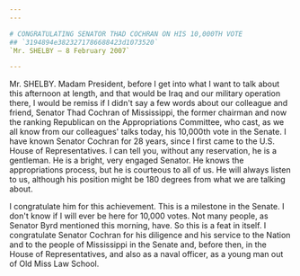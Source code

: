 ```yaml
---
---

# CONGRATULATING SENATOR THAD COCHRAN ON HIS 10,000TH VOTE
## `3194894e3823271786688423d1073520`
`Mr. SHELBY — 8 February 2007`

---
```



Mr. SHELBY. Madam President, before I get into what I want to talk 
about this afternoon at length, and that would be Iraq and our military 
operation there, I would be remiss if I didn't say a few words about 
our colleague and friend, Senator Thad Cochran of Mississippi, the 
former chairman and now the ranking Republican on the Appropriations 
Committee, who cast, as we all know from our colleagues' talks today, 
his 10,000th vote in the Senate. I have known Senator Cochran for 28 
years, since I first came to the U.S. House of Representatives. I can 
tell you, without any reservation, he is a gentleman. He is a bright, 
very engaged Senator. He knows the appropriations process, but he is 
courteous to all of us. He will always listen to us, although his 
position might be 180 degrees from what we are talking about.

I congratulate him for this achievement. This is a milestone in the 
Senate. I don't know if I will ever be here for 10,000 votes. Not many 
people, as Senator Byrd mentioned this morning, have. So this is a feat 
in itself. I congratulate Senator Cochran for his diligence and his 
service to the Nation and to the people of Mississippi in the Senate 
and, before then, in the House of Representatives, and also as a naval 
officer, as a young man out of Old Miss Law School.
